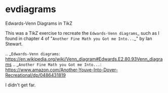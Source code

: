 # evdiagrams
Edwards-Venn Diagrams in TikZ

This was a TikZ exercise to recreate the `Edwards-Venn diagrams`_ such as I found in
chapter 4 of "`Another Fine Math you Got me Into...`_" by Ian Stewart.

.. _`Edwards-Venn diagrams`: https://en.wikipedia.org/wiki/Venn_diagram#Edwards.E2.80.93Venn_diagrams
.. _`Another Fine Math you Got me Into...`: https://www.amazon.com/Another-Youve-Into-Dover-Recreational/dp/0486431819

I didn't get far.